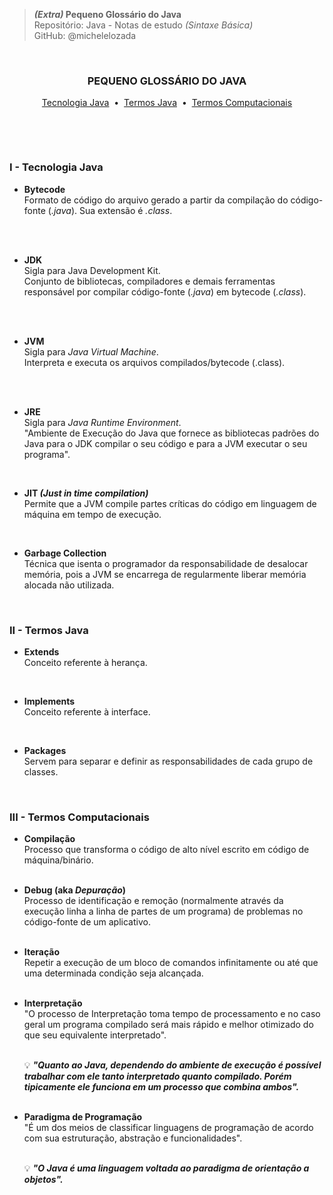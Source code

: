 > ***(Extra)* Pequeno Glossário do Java**  
> Repositório: Java - Notas de estudo *(Sintaxe Básica)*    
> GitHub: @michelelozada
&nbsp;
     
&nbsp;   
<div align="center">
<h3>PEQUENO GLOSSÁRIO DO JAVA</h3>

[Tecnologia Java](https://github.com/michelelozada/Java-Study-Notes/blob/main/files/java-basico/A16-Glossario-Java.md#i---tecnologia-java) &nbsp;•&nbsp;
[Termos Java](https://github.com/michelelozada/Java-Study-Notes/blob/main/files/java-basico/A16-Glossario-Java.md#ii---termos-java) &nbsp;•&nbsp;
[Termos Computacionais](https://github.com/michelelozada/Java-Study-Notes/blob/main/files/java-basico/A16-Glossario-Java.md#iii---termos-computacionais)  
</div>
&nbsp;
     
&nbsp;   
### I - Tecnologia Java

- **Bytecode**  
 Formato de código do arquivo gerado a partir da compilação do código-fonte (*.java*). Sua extensão é *.class*.    
&nbsp;
     
&nbsp;  
- **JDK**   
	Sigla para Java Development Kit.  
	Conjunto de bibliotecas, compiladores e demais ferramentas responsável por compilar código-fonte (*.java*) em bytecode (*.class*).  
&nbsp;
     
&nbsp;    
- **JVM**   
	Sigla para *Java Virtual Machine*.  
	Interpreta e executa os arquivos compilados/bytecode (.class).  
&nbsp;
     
&nbsp;    
- **JRE**  
	Sigla para *Java Runtime Environment*.  
	"Ambiente de Execução do Java que fornece as bibliotecas padrões do Java para o JDK compilar o seu código e para a JVM executar o seu programa".
&nbsp;
     
&nbsp;  
- **JIT *(Just in time compilation)***   
	Permite que a JVM compile partes críticas do código em linguagem de máquina em tempo de execução.
&nbsp;
     
&nbsp;  
- **Garbage Collection**   
	Técnica que isenta o programador da responsabilidade de desalocar memória, pois a JVM se encarrega de regularmente liberar memória alocada não utilizada. 
&nbsp;
     
&nbsp;   
### II - Termos Java

- **Extends**  
	Conceito referente à herança. 
&nbsp;
     
&nbsp;  
- **Implements**  
   Conceito referente à interface.
&nbsp;
     
&nbsp;    
- **Packages**   
   Servem para separar e definir as responsabilidades de cada grupo de classes.
&nbsp;
     
&nbsp;  
### III - Termos Computacionais

- **Compilação**  
  Processo que transforma o código de alto nível escrito em código de máquina/binário.    
&nbsp;

- **Debug (aka *Depuração*)**  
  Processo de identificação e remoção (normalmente através da execução linha a linha de partes de um programa) de problemas no código-fonte de um aplicativo.  
&nbsp;

- **Iteração**  
Repetir a execução de um bloco de comandos infinitamente ou até que uma determinada condição seja alcançada.  
&nbsp;

- **Interpretação**  
    "O processo de Interpretação toma tempo de processamento e no caso geral um programa compilado será mais rápido e melhor otimizado do que seu equivalente interpretado".    
&nbsp;
  
    :bulb: ***"Quanto ao Java, dependendo do ambiente de execução é possível trabalhar com ele tanto interpretado quanto compilado. Porém tipicamente ele funciona em um processo que combina ambos".***    
&nbsp;
     
- **Paradigma de Programação**          
    "É um dos meios de classificar linguagens de programação de acordo com sua estruturação, abstração e funcionalidades".  
   &nbsp;
   
    :bulb: ***"O Java é uma linguagem voltada ao paradigma de orientação a objetos".***        